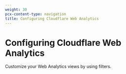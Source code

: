 ```yaml
---
weight: 30
pcx-content-type: navigation
title: Configuring Cloudflare Web Analytics
---
```


# Configuring Cloudflare Web Analytics

Customize your Web Analytics views by using filters.

<DirectoryListing path="/web-analytics/configuring-web-analytics" />
